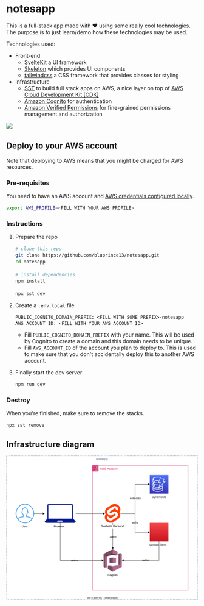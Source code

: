 # notesapp

This is a full-stack app made with :heart: using some really cool technologies.
The purpose is to just learn/demo how these technologies may be used.

Technologies used:

- Front-end
  - [SvelteKit](https://kit.svelte.dev/) a UI framework
  - [Skeleton](https://www.skeleton.dev/) which provides UI components
  - [tailwindcss](https://tailwindcss.com/) a CSS framework that provides
    classes for styling
- Infrastructure
  - [SST](https://sst.dev) to build full stack apps on AWS, a nice layer on top
    of [AWS Cloud Development Kit [CDK]](https://docs.aws.amazon.com/cdk/v2/guide/getting_started.html)
  - [Amazon
    Cognito](https://docs.aws.amazon.com/cognito/latest/developerguide/what-is-amazon-cognito.html)
    for authentication
  - [Amazon Verified
    Permissions](https://docs.aws.amazon.com/verifiedpermissions/latest/userguide/what-is-avp.html)
    for fine-grained permissions management and authorization

![](https://github.com/bluprince13/notesapp/blob/main/static/demo.gif?raw=true)

## Deploy to your AWS account

Note that deploying to AWS means that you might be charged for AWS resources.

### Pre-requisites

You need to have an AWS account and [AWS credentials configured
locally](https://docs.sst.dev/advanced/iam-credentials#loading-from-a-file).

```bash
export AWS_PROFILE=<FILL WITH YOUR AWS PROFILE>
```

### Instructions

1. Prepare the repo

   ```bash
   # clone this repo
   git clone https://github.com/bluprince13/notesapp.git
   cd notesapp

   # install dependencies
   npm install

   npx sst dev
   ```

2. Create a `.env.local` file

   ```env
   PUBLIC_COGNITO_DOMAIN_PREFIX: <FILL WITH SOME PREFIX>-notesapp
   AWS_ACCOUNT_ID: <FILL WITH YOUR AWS_ACCOUNT_ID>
   ```

   - Fill `PUBLIC_COGNITO_DOMAIN_PREFIX` with your name. This will be used by Cognito to
     create a domain and this domain needs to be unique.
   - Fill `AWS_ACCOUNT_ID` of the account you plan to deploy to. This is used to
     make sure that you don't accidentally deploy this to another AWS account.

3. Finally start the dev server

   ```bash
   npm run dev
   ```

### Destroy

When you're finished, make sure to remove the stacks.

```bash
npx sst remove
```

## Infrastructure diagram

![](assets/../static/notesapp.drawio.svg)